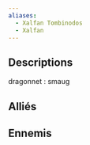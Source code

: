 ```yaml
---
aliases:
  - Xalfan Tombinodos
  - Xalfan
---
```


## Descriptions

dragonnet : smaug

### 

## Alliés

## Ennemis

 

